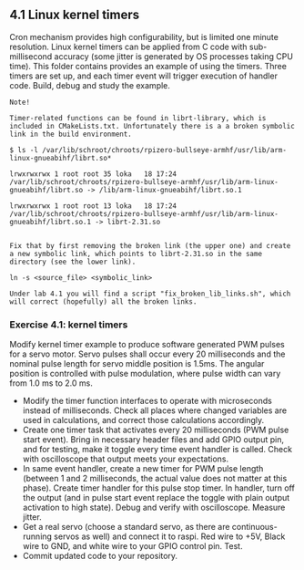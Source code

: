 
## 4.1 Linux kernel timers

Cron mechanism provides high configurability, but is limited one minute resolution. Linux kernel timers can be applied from C code with sub-millisecond accuracy (some jitter is generated by OS processes taking CPU time). This folder contains provides an example of using the timers. Three timers are set up, and each timer event will trigger execution of handler code. Build, debug and study the example.

```
Note!

Timer-related functions can be found in librt-library, which is included in CMakeLists.txt. Unfortunately there is a a broken symbolic link in the build environment.

$ ls -l /var/lib/schroot/chroots/rpizero-bullseye-armhf/usr/lib/arm-linux-gnueabihf/librt.so*

lrwxrwxrwx 1 root root 35 loka   18 17:24 /var/lib/schroot/chroots/rpizero-bullseye-armhf/usr/lib/arm-linux-gnueabihf/librt.so -> /lib/arm-linux-gnueabihf/librt.so.1

lrwxrwxrwx 1 root root 13 loka   18 17:24 /var/lib/schroot/chroots/rpizero-bullseye-armhf/usr/lib/arm-linux-gnueabihf/librt.so.1 -> librt-2.31.so


Fix that by first removing the broken link (the upper one) and create a new symbolic link, which points to librt-2.31.so in the same directory (see the lower link).

ln -s <source_file> <symbolic_link>

Under lab 4.1 you will find a script "fix_broken_lib_links.sh", which will correct (hopefully) all the broken links. 

```

### Exercise 4.1: kernel timers

Modify kernel timer example to produce software generated PWM pulses for a servo motor. Servo pulses shall occur every 20 milliseconds and the nominal pulse length for servo middle position is 1.5ms. The angular position is controlled with pulse modulation, where pulse width can vary from 1.0 ms to 2.0 ms.  
- Modify the timer function interfaces to operate with microseconds instead of milliseconds. Check all places where changed variables are used in calculations, and correct those calculations accordingly.
- Create one timer task that activates every 20 milliseconds (PWM pulse start event). Bring in necessary header files and add GPIO output pin, and for testing, make it toggle every time event handler is called. Check with oscilloscope that output meets your expectations.
- In same event handler, create a new timer for PWM pulse length (between 1 and 2 milliseconds, the actual value does not matter at this phase). Create timer handler for this pulse stop timer. In handler, turn off the output (and in pulse start event replace the toggle with plain output activation to high state). Debug and verify with oscilloscope. Measure jitter.
- Get a real servo (choose a standard servo, as there are continuous-running servos as well) and connect it to raspi. Red wire to +5V, Black wire to GND, and white wire to your GPIO control pin. Test.
- Commit updated code to your repository.
